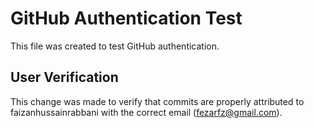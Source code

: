 # GitHub Authentication Test

This file was created to test GitHub authentication.

## User Verification

This change was made to verify that commits are properly attributed to faizanhussainrabbani with the correct email (fezarfz@gmail.com).
